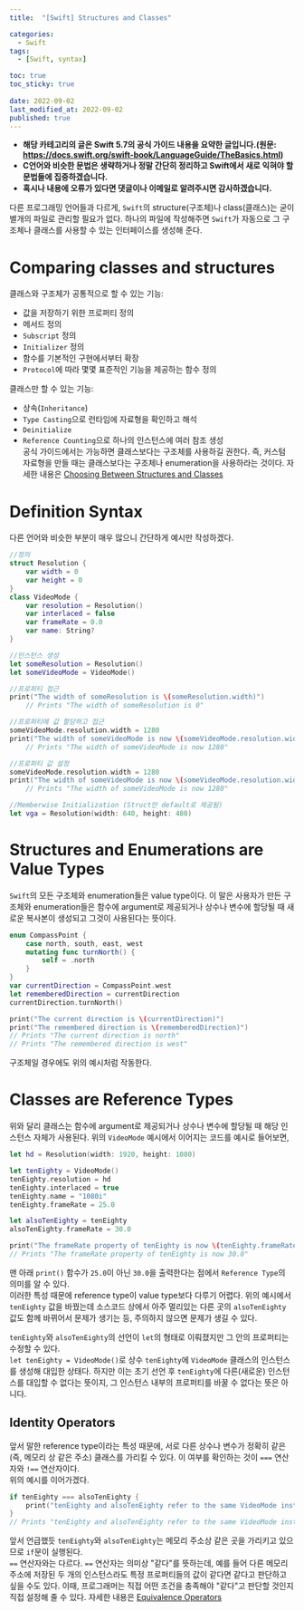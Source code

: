 ```yaml
---
title:  "[Swift] Structures and Classes"

categories:
  - Swift
tags:
  - [Swift, syntax]

toc: true
toc_sticky: true
 
date: 2022-09-02
last_modified_at: 2022-09-02
published: true
---
```


- **해당 카테고리의 글은 Swift 5.7의 공식 가이드 내용을 요약한 글입니다.(원문: <https://docs.swift.org/swift-book/LanguageGuide/TheBasics.html>)**  
- **C언어와 비슷한 문법은 생략하거나 정말 간단히 정리하고 Swift에서 새로 익혀야 할 문법들에 집중하겠습니다.**  
- **혹시나 내용에 오류가 있다면 댓글이나 이메일로 알려주시면 감사하겠습니다.**  
    
다른 프로그래밍 언어들과 다르게, `Swift`의 structure(구조체)나 class(클래스)는 굳이 별개의 파일로 관리할 필요가 없다. 하나의 파일에 작성해주면 `Swift`가 자동으로 그 구조체나 클래스를 사용할 수 있는 인터페이스를 생성해 준다.   
   
# Comparing classes and structures
클래스와 구조체가 공통적으로 할 수 있는 기능:  
- 값을 저장하기 위한 프로퍼티 정의    
- 메서드 정의    
- `Subscript` 정의  
- `Initializer` 정의  
- 함수를 기본적인 구현에서부터 확장  
- `Protocol`에 따라 몇몇 표준적인 기능을 제공하는 함수 정의  
  
클래스만 할 수 있는 기능:  
- 상속(`Inheritance`)  
- `Type Casting`으로 런타임에 자료형을 확인하고 해석  
- `Deinitialize`  
- `Reference Counting`으로 하나의 인스턴스에 여러 참조 생성  
공식 가이드에서는 가능하면 클래스보다는 구조체를 사용하길 권한다. 즉, 커스텀 자료형을 만들 때는 클래스보다는 구조체나 enumeration을 사용하라는 것이다. 자세한 내용은 [Choosing Between Structures and Classes](https://developer.apple.com/documentation/swift/choosing_between_structures_and_classes)  
     
# Definition Syntax
다른 언어와 비슷한 부분이 매우 많으니 간단하게 예시만 작성하겠다.  
```swift
//정의
struct Resolution {
    var width = 0
    var height = 0
}
class VideoMode {
    var resolution = Resolution()
    var interlaced = false
    var frameRate = 0.0
    var name: String?
}

//인스턴스 생성
let someResolution = Resolution()
let someVideoMode = VideoMode()

//프로퍼티 접근
print("The width of someResolution is \(someResolution.width)")
    // Prints "The width of someResolution is 0"

//프로퍼티에 값 할당하고 접근
someVideoMode.resolution.width = 1280
print("The width of someVideoMode is now \(someVideoMode.resolution.width)")
    // Prints "The width of someVideoMode is now 1280"

//프로퍼티 값 설정
someVideoMode.resolution.width = 1280
print("The width of someVideoMode is now \(someVideoMode.resolution.width)")
    // Prints "The width of someVideoMode is now 1280"

//Memberwise Initialization (Struct만 default로 제공됨)
let vga = Resolution(width: 640, height: 480)
```  
  
# Structures and Enumerations are Value Types
`Swift`의 모든 구조체와 enumeration들은 value type이다. 이 말은 사용자가 만든 구조체와 enumeration들은 함수에 argument로 제공되거나 상수나 변수에 할당될 때 새로운 복사본이 생성되고 그것이 사용된다는 뜻이다.  
```swift
enum CompassPoint {
    case north, south, east, west
    mutating func turnNorth() {
        self = .north
    }
}
var currentDirection = CompassPoint.west
let rememberedDirection = currentDirection
currentDirection.turnNorth()

print("The current direction is \(currentDirection)")
print("The remembered direction is \(rememberedDirection)")
// Prints "The current direction is north"
// Prints "The remembered direction is west"
```
구조체일 경우에도 위의 예시처럼 작동한다.  
  
# Classes are Reference Types
위와 달리 클래스는 함수에 argument로 제공되거나 상수나 변수에 할당될 때 해당 인스턴스 자체가 사용된다. 위의 `VideoMode` 예시에서 이어지는 코드를 예시로 들어보면,
```swift
let hd = Resolution(width: 1920, height: 1080)

let tenEighty = VideoMode()
tenEighty.resolution = hd
tenEighty.interlaced = true
tenEighty.name = "1080i"
tenEighty.frameRate = 25.0

let alsoTenEighty = tenEighty
alsoTenEighty.frameRate = 30.0

print("The frameRate property of tenEighty is now \(tenEighty.frameRate)")
// Prints "The frameRate property of tenEighty is now 30.0"
```
맨 아래 `print()` 함수가 `25.0`이 아닌 `30.0`을 출력한다는 점에서 `Reference Type`의 의미를 알 수 있다.  
이러한 특성 때문에 reference type이 value type보다 다루기 어렵다. 위의 예시에서 `tenEighty` 값을 바꿨는데 소스코드 상에서 아주 멀리있는 다른 곳의 `alsoTenEighty` 값도 함께 바뀌어서 문제가 생기는 등, 주의하지 않으면 문제가 생길 수 있다.  
  
`tenEighty`와 `alsoTenEighty`의 선언이 `let`의 형태로 이뤄졌지만 그 안의 프로퍼티는 수정할 수 있다.  
`let tenEighty = VideoMode()`로 상수 `tenEighty`에 `VideoMode` 클래스의 인스턴스를 생성해 대입한 상태다. 하지만 이는 초기 선언 후 `tenEighty`에 다른(새로운) 인스턴스를 대입할 수 없다는 뜻이지, 그 인스턴스 내부의 프로퍼티를 바꿀 수 없다는 뜻은 아니다.  
   
## Identity Operators
앞서 말한 reference type이라는 특성 때문에, 서로 다른 상수나 변수가 정확히 같은 (즉, 메모리 상 같은 주소) 클래스를 가리킬 수 있다. 이 여부를 확인하는 것이 `===` 연산자와 `!==` 연산자이다.   
위의 예시를 이어가겠다.  
```swift
if tenEighty === alsoTenEighty {
    print("tenEighty and alsoTenEighty refer to the same VideoMode instance.")
}
// Prints "tenEighty and alsoTenEighty refer to the same VideoMode instance."
```
앞서 언급했듯 `tenEighty`와 `alsoTenEighty`는 메모리 주소상 같은 곳을 가리키고 있으므로 `if`문이 실행된다.  
`==` 연산자와는 다르다. `==` 연산자는 의미상 "같다"를 뜻하는데, 예를 들어 다른 메모리 주소에 저장된 두 개의 인스턴스라도 특정 프로퍼티들의 값이 같다면 같다고 판단하고 싶을 수도 있다. 이때, 프로그래머는 직접 어떤 조건을 충족해야 "같다"고 판단할 것인지 직접 설정해 줄 수 있다. 자세한 내용은 [Equivalence Operators](https://docs.swift.org/swift-book/LanguageGuide/AdvancedOperators.html#ID45)  
   
